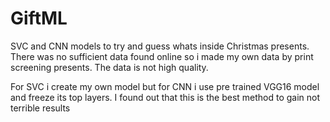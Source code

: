 # GiftML
SVC and CNN models to try and guess whats inside Christmas presents. There was no sufficient data found online so i made my own data by print screening presents.
The data is not high quality.

For SVC i create my own model but for CNN i use pre trained VGG16 model and freeze its top layers. I found out that this is the best method to gain not terrible results
